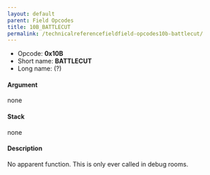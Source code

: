 ```yaml
---
layout: default
parent: Field Opcodes
title: 10B_BATTLECUT
permalink: /technicalreferencefieldfield-opcodes10b-battlecut/
---
```


-   Opcode: **0x10B**
-   Short name: **BATTLECUT**
-   Long name: (?)

#### Argument

none

#### Stack

none

#### Description

No apparent function. This is only ever called in debug rooms.
